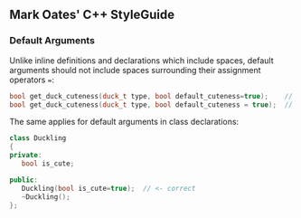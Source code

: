 ## Mark Oates' C++ StyleGuide


### Default Arguments

Unlike inline definitions and declarations which include spaces, default arguments should not include spaces surrounding their assignment operators `=`:

```cpp
bool get_duck_cuteness(duck_t type, bool default_cuteness=true);    // <- correct
bool get_duck_cuteness(duck_t type, bool default_cuteness = true);  // <- incorrect
```

The same applies for default arguments in class declarations:

```cpp
class Duckling
{
private:
   bool is_cute;

public:
   Duckling(bool is_cute=true);  // <- correct
   ~Duckling();
};
```


